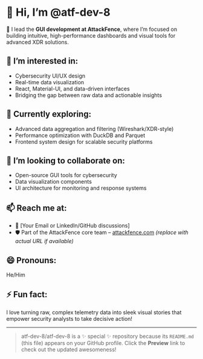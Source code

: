 # 👋 Hi, I’m @atf-dev-8

🚀 I lead the **GUI development at AttackFence**, where I’m focused on building intuitive, high-performance dashboards and visual tools for advanced XDR solutions.

## 👀 I’m interested in:
- Cybersecurity UI/UX design
- Real-time data visualization
- React, Material-UI, and data-driven interfaces
- Bridging the gap between raw data and actionable insights

## 🌱 Currently exploring:
- Advanced data aggregation and filtering (Wireshark/XDR-style)
- Performance optimization with DuckDB and Parquet
- Frontend system design for scalable security platforms

## 💞️ I’m looking to collaborate on:
- Open-source GUI tools for cybersecurity
- Data visualization components
- UI architecture for monitoring and response systems

## 📫 Reach me at:
- 📧 [Your Email or LinkedIn/GitHub discussions]
- 🛡️ Part of the AttackFence core team – [attackfence.com](https://attackfence.com) *(replace with actual URL if available)*

## 😄 Pronouns:
He/Him

## ⚡ Fun fact:
I love turning raw, complex telemetry data into sleek visual stories that empower security analysts to take decisive action!

---
> atf-dev-8/atf-dev-8 is a ✨ special ✨ repository because its `README.md` (this file) appears on your GitHub profile.
> Click the **Preview** link to check out the updated awesomeness!

